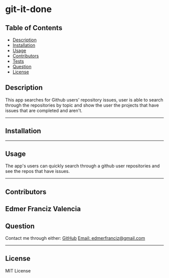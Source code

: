 # git-it-done

  ## Table of Contents
* [Description](#Description)
* [Installation](#Installation)
* [Usage](#Usage)
* [Contributors](#Contribution)
* [Tests](#Tests)
* [Question](#Question)
* [License](#license)

## Description
This app searches for Github users' repository issues, user is able to search through the repositories by topic and show the user the projects that have issues that are completed and aren't.

---

## Installation


---

## Usage 
The app's users can quickly search through a github user repositories and see the repos that have issues.


---

## Contributors
Edmer Franciz Valencia
---

## Question
Contact me through either:
[GitHub](https://github.com/edm1001)
[Email: edmerfranciz@gmail.com](mailto:edmerfranciz@gmail.com)

---

## License
MIT License
